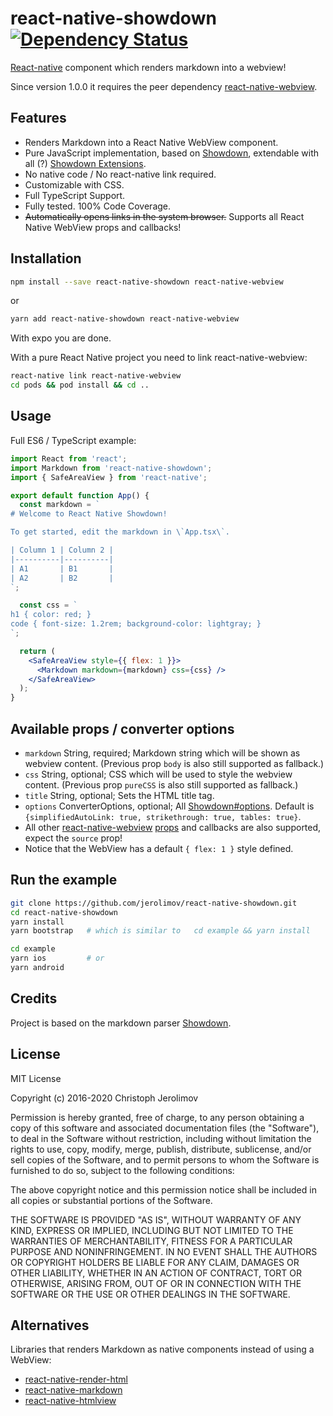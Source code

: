 # react-native-showdown [![Dependency Status][dependency-image]][dependency-url]

[React-native](http://facebook.github.io/react-native/) component which renders markdown into a webview!

Since version 1.0.0 it requires the peer dependency [react-native-webview](https://github.com/react-native-community/react-native-webview).

## Features

* Renders Markdown into a React Native WebView component.
* Pure JavaScript implementation, based on [Showdown](https://github.com/showdownjs/showdown),
  extendable with all (?) [Showdown Extensions](https://github.com/showdownjs/showdown/wiki/Extensions).
* No native code / No react-native link required.
* Customizable with CSS.
* Full TypeScript Support.
* Fully tested. 100% Code Coverage.
* ~~Automatically opens links in the system browser.~~ Supports all React Native WebView props and callbacks!

## Installation

```bash
npm install --save react-native-showdown react-native-webview
```

or

```bash
yarn add react-native-showdown react-native-webview
```

With expo you are done.

With a pure React Native project you need to link react-native-webview:

```bash
react-native link react-native-webview
cd pods && pod install && cd ..
```

## Usage

Full ES6 / TypeScript example:

```jsx
import React from 'react';
import Markdown from 'react-native-showdown';
import { SafeAreaView } from 'react-native';

export default function App() {
  const markdown = `
# Welcome to React Native Showdown!

To get started, edit the markdown in \`App.tsx\`.

| Column 1 | Column 2 |
|----------|----------|
| A1       | B1       |
| A2       | B2       |
`;

  const css = `
h1 { color: red; }
code { font-size: 1.2rem; background-color: lightgray; }
`;

  return (
    <SafeAreaView style={{ flex: 1 }}>
      <Markdown markdown={markdown} css={css} />
    </SafeAreaView>
  );
}
```

## Available props / converter options

* `markdown` String, required;
  Markdown string which will be shown as webview content.
  (Previous prop `body` is also still supported as fallback.)
* `css` String, optional;
  CSS which will be used to style the webview content.
  (Previous prop `pureCSS` is also still supported as fallback.)
* `title` String, optional;
  Sets the HTML title tag.
* `options` ConverterOptions, optional;
  All [Showdown#options](https://github.com/showdownjs/showdown#valid-options). 
  Default is `{simplifiedAutoLink: true, strikethrough: true, tables: true}`.
* All other [react-native-webview](https://github.com/react-native-community/react-native-webview)
  [props](https://github.com/react-native-community/react-native-webview/blob/master/docs/Reference.md#props-index) and callbacks are also supported, expect the `source` prop!
* Notice that the WebView has a default `{ flex: 1 }` style defined.

## Run the example

```bash
git clone https://github.com/jerolimov/react-native-showdown.git
cd react-native-showdown
yarn install
yarn bootstrap   # which is similar to   cd example && yarn install

cd example
yarn ios         # or
yarn android
```

## Credits

Project is based on the markdown parser [Showdown](https://github.com/showdownjs/showdown).

## License

MIT License

Copyright (c) 2016-2020 Christoph Jerolimov

Permission is hereby granted, free of charge, to any person obtaining a copy
of this software and associated documentation files (the "Software"), to deal
in the Software without restriction, including without limitation the rights
to use, copy, modify, merge, publish, distribute, sublicense, and/or sell
copies of the Software, and to permit persons to whom the Software is
furnished to do so, subject to the following conditions:

The above copyright notice and this permission notice shall be included in all
copies or substantial portions of the Software.

THE SOFTWARE IS PROVIDED "AS IS", WITHOUT WARRANTY OF ANY KIND, EXPRESS OR
IMPLIED, INCLUDING BUT NOT LIMITED TO THE WARRANTIES OF MERCHANTABILITY,
FITNESS FOR A PARTICULAR PURPOSE AND NONINFRINGEMENT. IN NO EVENT SHALL THE
AUTHORS OR COPYRIGHT HOLDERS BE LIABLE FOR ANY CLAIM, DAMAGES OR OTHER
LIABILITY, WHETHER IN AN ACTION OF CONTRACT, TORT OR OTHERWISE, ARISING FROM,
OUT OF OR IN CONNECTION WITH THE SOFTWARE OR THE USE OR OTHER DEALINGS IN THE
SOFTWARE.

## Alternatives

Libraries that renders Markdown as native components instead of using a WebView:

* [react-native-render-html](https://github.com/archriss/react-native-render-html)
* [react-native-markdown](https://github.com/lwansbrough/react-native-markdown)
* [react-native-htmlview](https://github.com/jsdf/react-native-htmlview)

[dependency-image]: http://img.shields.io/david/jerolimov/react-native-showdown.svg?style=flat-square
[dependency-url]: https://david-dm.org/jerolimov/react-native-showdown
